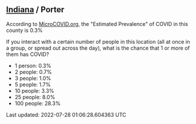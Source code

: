 
## [Indiana](/united-states/indiana) / Porter

According to [MicroCOVID.org](http://microcovid.org),
the "Estimated Prevalence" of COVID in this county is 0.3%

If you interact with a certain number of people in this location
(all at once in a group, or spread out across the day), what is the chance that
1 or more of them has COVID?

- 1 person: 0.3%
- 2 people: 0.7%
- 3 people: 1.0%
- 5 people: 1.7%
- 10 people: 3.3%
- 25 people: 8.0%
- 100 people: 28.3%

Last updated: 2022-07-28 01:06:28.604363 UTC

